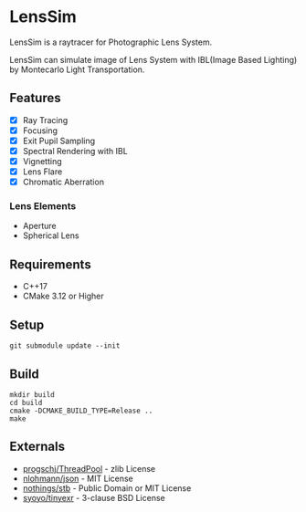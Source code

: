 # LensSim

LensSim is a raytracer for Photographic Lens System.

LensSim can simulate image of Lens System with IBL(Image Based Lighting) by Montecarlo Light Transportation.

## Features

- [x] Ray Tracing
- [x] Focusing
- [x] Exit Pupil Sampling
- [x] Spectral Rendering with IBL
- [x] Vignetting
- [x] Lens Flare
- [x] Chromatic Aberration

### Lens Elements

* Aperture
* Spherical Lens

## Requirements

* C++17
* CMake 3.12 or Higher

## Setup

```
git submodule update --init
```

## Build

```
mkdir build
cd build
cmake -DCMAKE_BUILD_TYPE=Release ..
make
```

## Externals

* [progschj/ThreadPool](https://github.com/progschj/ThreadPool) - zlib License
* [nlohmann/json](https://github.com/nlohmann/json) - MIT License
* [nothings/stb](https://github.com/nothings/stb) - Public Domain or MIT License 
* [syoyo/tinyexr](https://github.com/syoyo/tinyexr) - 3-clause BSD License
